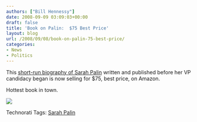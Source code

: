 ```yaml
---
authors: ["Bill Hennessy"]
date: 2008-09-09 03:09:03+00:00
draft: false
title: 'Book on Palin:  $75 Best Price'
layout: blog
url: /2008/09/08/book-on-palin-75-best-price/
categories:
- News
- Politics
---
```


This [short-run biography of Sarah Palin](https://www.amazon.com/Sarah-Hockey-Alaskas-Political-Establishment/dp/0979047080?&camp=212361&linkCode=wey&tag=hennesssview-20&creative=380729) written and published before her VP candidacy began is now selling for $75, best price, on Amazon.

 

Hottest book in town.

 

[![](https://ecx.images-amazon.com/images/I/51I7raBM8SL._SL500_AA240_.jpg)
](https://ecx.images-amazon.com/images/I/51I7raBM8SL._SL500_AA240_.jpg)

 

Technorati Tags: [Sarah Palin](https://technorati.com/tags/Sarah%20Palin)
